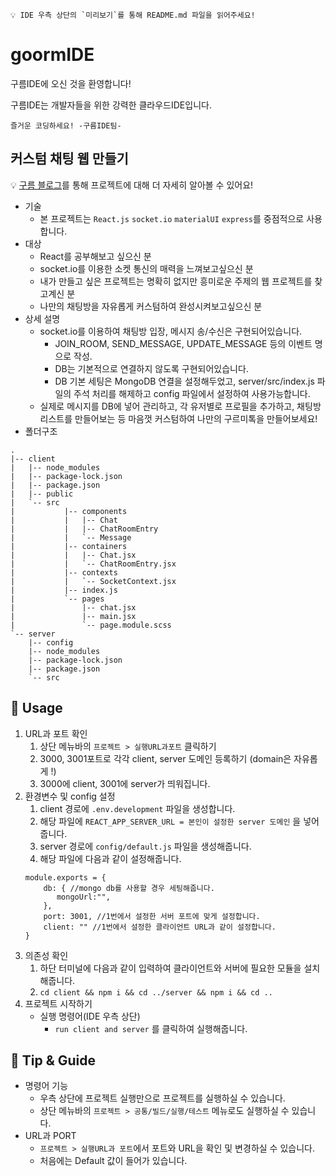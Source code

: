 ```
💡 IDE 우측 상단의 `미리보기`를 통해 README.md 파일을 읽어주세요!
```

# goormIDE

구름IDE에 오신 것을 환영합니다!

구름IDE는 개발자들을 위한 강력한 클라우드IDE입니다.

`즐거운 코딩하세요! -구름IDE팀-`

## 커스텀 채팅 웹 만들기

💡 [구름 블로그](https://blog.goorm.io/chatweb/)를 통해 프로젝트에 대해 더 자세히 알아볼 수 있어요! 


- 기술
    - 본 프로젝트는 `React.js` `socket.io` `materialUI` `express`를 중점적으로 사용합니다.
- 대상
    - React를 공부해보고 싶으신 분
    - socket.io를 이용한 소켓 통신의 매력을 느껴보고싶으신 분
    - 내가 만들고 싶은 프로젝트는 명확히 없지만 흥미로운 주제의 웹 프로젝트를 찾고계신 분
    - 나만의 채팅방을 자유롭게 커스텀하여 완성시켜보고싶으신 분
- 상세 설명
    - socket.io를 이용하여 채팅방 입장, 메시지 송/수신은 구현되어있습니다.
        - JOIN_ROOM, SEND_MESSAGE, UPDATE_MESSAGE 등의 이벤트 명으로 작성.
        - DB는 기본적으로 연결하지 않도록 구현되어있습니다.
        - DB 기본 세팅은 MongoDB 연결을 설정해두었고, server/src/index.js 파일의 주석 처리를 해제하고 config 파일에서 설정하여 사용가능합니다.
    - 실제로 메시지를 DB에 넣어 관리하고, 각 유저별로 프로필을 추가하고, 채팅방 리스트를 만들어보는 등 마음껏 커스텀하여 나만의 구르미톡을 만들어보세요!
- 폴더구조

```
.
|-- client
|   |-- node_modules
|   |-- package-lock.json
|   |-- package.json
|   |-- public
|   `-- src
|			|-- components
|			|   |-- Chat
|			|   |-- ChatRoomEntry
|			|   `-- Message
|			|-- containers
|			|   |-- Chat.jsx
|			|   `-- ChatRoomEntry.jsx
|			|-- contexts
|			|   `-- SocketContext.jsx
|			|-- index.js
|			`-- pages
|			    |-- chat.jsx
|			    |-- main.jsx
|			    `-- page.module.scss
`-- server
    |-- config
    |-- node_modules
    |-- package-lock.json
    |-- package.json
    `-- src

```

## 🎨 Usage

1. URL과 포트 확인
    1. 상단 메뉴바의 `프로젝트 > 실행URL과포트` 클릭하기
    2. 3000, 3001포트로 각각 client, server 도메인 등록하기 (domain은 자유롭게 !)
    3. 3000에 client, 3001에 server가 띄워집니다.
2. 환경변수 및 config 설정
    1. client 경로에 `.env.development` 파일을 생성합니다.
    2. 해당 파일에 `REACT_APP_SERVER_URL = 본인이 설정한 server 도메인` 을 넣어줍니다.
    3. server 경로에 `config/default.js` 파일을 생성해줍니다.
    4. 해당 파일에 다음과 같이 설정해줍니다.
    ```
    module.exports = {
        db: { //mongo db를 사용할 경우 세팅해줍니다.
           mongoUrl:"",
        },
        port: 3001, //1번에서 설정한 서버 포트에 맞게 설정합니다.
        client: "" //1번에서 설정한 클라이언트 URL과 같이 설정합니다.
    }
    ```
3. 의존성 확인
    1. 하단 터미널에 다음과 같이 입력하여 클라이언트와 서버에 필요한 모듈을 설치해줍니다.
	2. `cd client && npm i && cd ../server && npm i && cd ..`
4. 프로젝트 시작하기
    - 실행 명령어(IDE 우측 상단)
        - `run client and server` 를 클릭하여 실행해줍니다.
        

## 🔧 Tip & Guide

- 명령어 기능
    - 우측 상단에 프로젝트 실행만으로 프로젝트를 실행하실 수 있습니다.
    - 상단 메뉴바의 `프로젝트 > 공통/빌드/실행/테스트` 메뉴로도 실행하실 수 있습니다.
- URL과 PORT
    - `프로젝트 > 실행URL과 포트`에서 포트와 URL을 확인 및 변경하실 수 있습니다.
    - 처음에는 Default 값이 들어가 있습니다.
